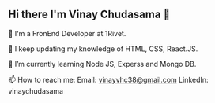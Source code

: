 ## Hi there I'm Vinay Chudasama 👋

👀 I'm a FronEnd Developer at 1Rivet.

🔭 I keep updating my knowledge of HTML, CSS, React.JS.

🌱 I’m currently learning Node JS, Experss and Mongo DB.

📫 How to reach me: Email: vinayvhc38@gmail.com LinkedIn: vinaychudasama
<!--
**vinu129/vinu129** is a ✨ _special_ ✨ repository because its `README.md` (this file) appears on your GitHub profile.

Here are some ideas to get you started:

- 🔭 I’m currently working on ...
- 🌱 I’m currently learning ...
- 👯 I’m looking to collaborate on ...
- 🤔 I’m looking for help with ...
- 💬 Ask me about ...
- 📫 How to reach me: ...
- 😄 Pronouns: ...
- ⚡ Fun fact: ...
-->
